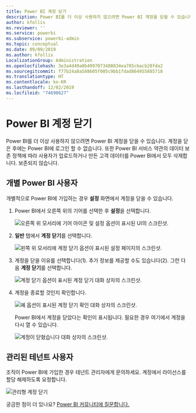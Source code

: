 ```yaml
---
title: Power BI 계정 닫기
description: Power BI를 더 이상 사용하지 않으려면 Power BI 계정을 닫을 수 있습니다.
author: kfollis
ms.reviewer: ''
ms.service: powerbi
ms.subservice: powerbi-admin
ms.topic: conceptual
ms.date: 09/09/2019
ms.author: kfollis
LocalizationGroup: Administration
ms.openlocfilehash: 3e3a4d49a0b4997073488834ea785cbacb28fda2
ms.sourcegitcommit: f77b24a8a588605f005c9bb1fdad864955885718
ms.translationtype: HT
ms.contentlocale: ko-KR
ms.lasthandoff: 12/02/2019
ms.locfileid: "74698627"
---
```

# <a name="close-your-power-bi-account"></a>Power BI 계정 닫기

Power BI를 더 이상 사용하지 않으려면 Power BI 계정을 닫을 수 있습니다.  계정을 닫은 후에는 Power BI에 로그인 할 수 없습니다. 또한 Power BI 서비스 약관의 데이터 보존 정책에 따라 사용자가 업로드하거나 만든 고객 데이터를 Power BI에서 모두 삭제합니다. 보존되지 않습니다.

## <a name="individual-power-bi-users"></a>개별 Power BI 사용자

개별적으로 Power BI에 가입하는 경우 **설정** 화면에서 계정을 닫을 수 있습니다.

1. Power BI에서 오른쪽 위의 기어를 선택한 후 **설정**을 선택합니다.

    ![오른쪽 위 모서리에 기어 아이콘 및 설정 옵션이 표시된 UI의 스크린샷.](media/service-admin-closing-your-account/close-account-settings.png)

1. **일반** 탭에서 **계정 닫기**를 선택합니다.

    ![왼쪽 위 모서리에 계정 닫기 옵션이 표시된 설정 페이지의 스크린샷.](media/service-admin-closing-your-account/close-account-settings-2.png)

1. 계정을 닫을 이유를 선택합니다(1). 추가 정보를 제공할 수도 있습니다(2). 그런 다음 **계정 닫기**를 선택합니다.

    ![계정 닫기 옵션이 표시된 계정 닫기 대화 상자의 스크린샷.](media/service-admin-closing-your-account/close-account-settings-3.png)

1. 계정을 종료할 것인지 확인합니다.

    ![예 옵션이 표시된 계정 닫기 확인 대화 상자의 스크린샷.](media/service-admin-closing-your-account/close-account-settings-4.png)

    Power BI에서 계정을 닫았다는 확인이 표시됩니다. 필요한 경우 여기에서 계정을 다시 열 수 있습니다.

    ![계정이 닫혔습니다 대화 상자의 스크린샷.](media/service-admin-closing-your-account/close-account-settings-5.png)

## <a name="managed-tenant-users"></a>관리된 테넌트 사용자

조직이 Power BI에 가입한 경우 테넌트 관리자에게 문의하세요. 계정에서 라이선스를 할당 해제하도록 요청합니다.

![관리형 계정 닫기](media/service-admin-closing-your-account/close-account-managed.png)

궁금한 점이 더 있나요? [Power BI 커뮤니티에 질문합니다.](https://community.powerbi.com/)